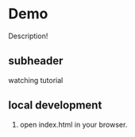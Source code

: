 # Demo

Description!

## subheader

watching tutorial

## local development

1. open index.html in your browser.
